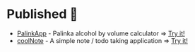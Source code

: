 # Published 🎉

- [PalinkApp](palinkapp.html) - Palinka alcohol by volume calculator => [Try it!](https://palinkapp.coollabs.io/#/)
- [coolNote](coolnote.html) - A simple note / todo taking application => [Try it!](https://note.coollabs.io)
